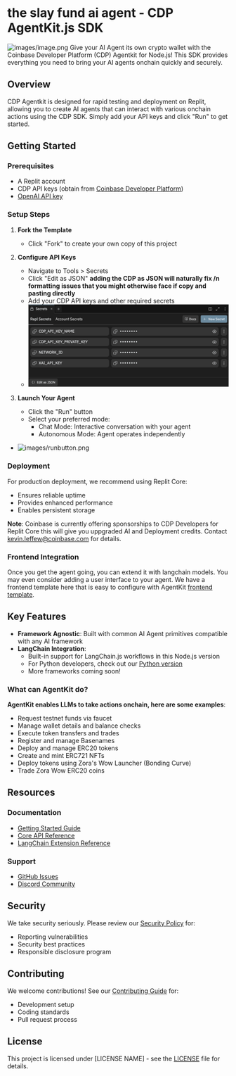 # the slay fund ai agent - CDP AgentKit.js SDK
![images/image.png](images/image.png)
Give your AI Agent its own crypto wallet with the Coinbase Developer Platform (CDP) Agentkit for Node.js! This SDK provides everything you need to bring your AI agents onchain quickly and securely.

## Overview

CDP Agentkit is designed for rapid testing and deployment on Replit, allowing you to create AI agents that can interact with various onchain actions using the CDP SDK.  Simply add your API keys and click "Run" to get started.

## Getting Started

### Prerequisites
- A Replit account
- CDP API keys (obtain from [Coinbase Developer Platform](https://portal.cdp.coinbase.com/signin))
- [OpenAI API key](https://platform.openai.com)

### Setup Steps

1. **Fork the Template**
   - Click "Fork" to create your own copy of this project

2. **Configure API Keys**
   - Navigate to Tools > Secrets
   - Click "Edit as JSON" **adding the CDP as JSON will naturally fix /n formatting issues that you might otherwise face if copy and pasting directly**
   - Add your CDP API keys and other required secrets
   - ![images/ReplitSecretImage.png](images/ReplitSecretImage.png)

3. **Launch Your Agent**
   - Click the "Run" button
   - Select your preferred mode:
     - Chat Mode: Interactive conversation with your agent
     - Autonomous Mode: Agent operates independently
  - ![images/runbutton.png](images/runbutton.png)

### Deployment

For production deployment, we recommend using Replit Core:
- Ensures reliable uptime
- Provides enhanced performance
- Enables persistent storage

**Note**: Coinbase is currently offering sponsorships to CDP Developers for Replit Core this will give you uppgraded AI and Deployment credits. Contact kevin.leffew@coinbase.com for details.

### Frontend Integration

Once you get the agent going, you can extend it with langchain models.  You may even consider adding a user interface to your agent.  We have a frontend template here that is easy to configure with AgentKit [frontend template](https://replit.com/@alissacrane1/onchain-agent-demo-frontend).

## Key Features

- **Framework Agnostic**: Built with common AI Agent primitives compatible with any AI framework
- **LangChain Integration**: 
  - Built-in support for LangChain.js workflows in this Node.js version
  - For Python developers, check out our [Python version](https://replit.com/@CoinbaseDev/CDP-AgentKit?v=1)
  - More frameworks coming soon!

### What can AgentKit do? 
**AgentKit enables LLMs to take actions onchain, here are some examples**:
  - Request testnet funds via faucet
  - Manage wallet details and balance checks
  - Execute token transfers and trades
  - Register and manage Basenames
  - Deploy and manage ERC20 tokens
  - Create and mint ERC721 NFTs
  - Deploy tokens using Zora's Wow Launcher (Bonding Curve)
  - Trade Zora Wow ERC20 coins
    
## Resources

### Documentation
- [Getting Started Guide](https://docs.cdp.coinbase.com/agentkit/docs/welcome)
- [Core API Reference](https://coinbase.github.io/cdp-agentkit-nodejs/cdp-agentkit-core/index.html)
- [LangChain Extension Reference](https://coinbase.github.io/cdp-agentkit-nodejs/cdp-langchain/index.html)

### Support
- [GitHub Issues](https://github.com/coinbase/cdp-agentkit/issues)
- [Discord Community](https://discord.gg/coinbase-dev)

## Security

We take security seriously. Please review our [Security Policy](SECURITY.md) for:
- Reporting vulnerabilities
- Security best practices
- Responsible disclosure program

## Contributing

We welcome contributions! See our [Contributing Guide](CONTRIBUTING.md) for:
- Development setup
- Coding standards
- Pull request process

## License

This project is licensed under [LICENSE NAME] - see the [LICENSE](LICENSE) file for details.